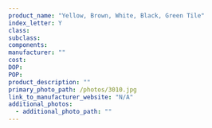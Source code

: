 ```yaml
---
product_name: "Yellow, Brown, White, Black, Green Tile"
index_letter: Y
class: 
subclass: 
components:
manufacturer: ""
cost: 
DOP: 
POP: 
product_description: ""
primary_photo_path: /photos/3010.jpg
link_to_manufacturer_website: "N/A"
additional_photos:
  - additional_photo_path: ""
---
```

